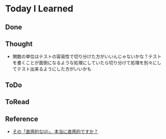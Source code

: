 # Today I Learned

## Done

## Thought
- 関数の単位はテストの容易性で切り分けた方がいいんじゃないかな？テストを書くことが面倒になるような処理にしていたら切り分けて処理を別々にしてテスト出来るようにした方がいいかも

## ToDo

## ToRead

## Reference
- [その「直感的なUI」、本当に直感的ですか？](https://note.com/wentz_design/n/n268b0b39eef0)